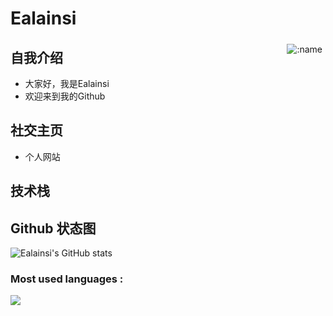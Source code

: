 <div>
<h1 align="left">Ealainsi</h1> 
  <img src="https://count.getloli.com/get/@:name" alt=":name" style="float:right; margin: 5px;" />
</div>

<div>
  <h2 align="left"> 自我介绍</h2>
  <ul>
    <li>大家好，我是Ealainsi</li>
    <li>欢迎来到我的Github</li>
  </ul>
</div>

<div>
<h2 align="left"> 社交主页</h2>
<ul>
    <li>个人网站</li>
</ul>
</div>

<div>
  <h2 align="left">技术栈</h2>

</div>

<div>
  <h2 align="left"> Github 状态图</h2>

  ![Ealainsi's GitHub stats](https://github-readme-stats.vercel.app/api?username=ealainsi)
</div>

<div>
<h3 align="left">Most used languages :</h3>
<div align="left"> <img src="https://github-readme-stats.vercel.app/api/top-langs/?username=ealainsi" /> </div>
</div>


